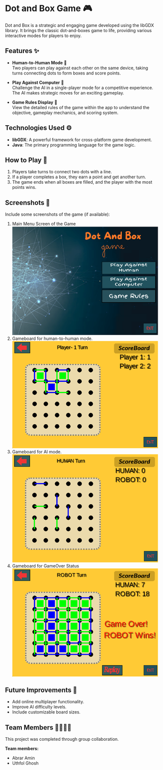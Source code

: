# Dot and Box Game 🎮

Dot and Box is a strategic and engaging game developed using the libGDX library. It brings the classic dot-and-boxes game to life, providing various interactive modes for players to enjoy.

## Features ✨

- **Human-to-Human Mode** 👥  
  Two players can play against each other on the same device, taking turns connecting dots to form boxes and score points.

- **Play Against Computer** 🤖  
  Challenge the AI in a single-player mode for a competitive experience. The AI makes strategic moves for an exciting gameplay.

- **Game Rules Display** 📜  
  View the detailed rules of the game within the app to understand the objective, gameplay mechanics, and scoring system.

## Technologies Used ⚙️

- **libGDX**: A powerful framework for cross-platform game development.
- **Java**: The primary programming language for the game logic.

## How to Play 🎲

1. Players take turns to connect two dots with a line.
2. If a player completes a box, they earn a point and get another turn.
3. The game ends when all boxes are filled, and the player with the most points wins.

## Screenshots 📸

Include some screenshots of the game (if available):

1. Main Menu Screen of the Game
   ![menu](Redmepic/menu.png)
2. Gameboard for human-to-human mode.
  ![human-to-human](Redmepic/human.png)
3. Gameboard for AI mode.
   ![human to Robot](Redmepic/robot.png)
4. Gameboard for GameOver Status
   ![GameOver Status](Redmepic/gameover.png)

## Future Improvements 🚀

- Add online multiplayer functionality.
- Improve AI difficulty levels.
- Include customizable board sizes.

## Team Members 👨‍💻👩‍💻

This project was completed through group collaboration.

**Team members:**  
- Abrar Amin  
- Uthfol Ghosh

